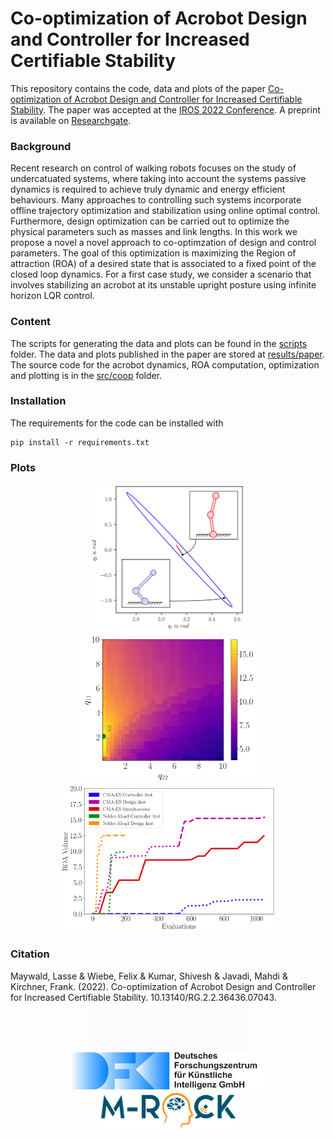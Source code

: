 # Co-optimization of Acrobot Design and Controller for Increased Certifiable Stability

This repository contains the code, data and plots of the paper [Co-optimization of Acrobot Design and Controller for Increased Certifiable Stability](https://dfki-ric-underactuated-lab.github.io/design_controller_cooptimization_acrobot/). The paper was accepted at the [IROS 2022 Conference](https://iros2022.org/). A preprint is available on [Researchgate](https://www.researchgate.net/publication/362129400_Co-optimization_of_Acrobot_Design_and_Controller_for_Increased_Certifiable_Stability).

### Background
Recent research on control of walking robots focuses on the study of undercatuated systems, where taking into account the systems passive dynamics is required to achieve truly dynamic and energy efficient behaviours. Many approaches to controlling such systems incorporate offline trajectory optimization and stabilization using online optimal control. Furthermore, design optimization can be carried out to optimize the physical parameters such as masses and link lengths. In this work we propose a novel a novel approach to co-optimzation of design and control parameters. The goal of this optimization is maximizing the Region of attraction (ROA) of a desired state that is associated to a fixed point of the closed loop dynamics. For a first case study, we consider a scenario that involves stabilizing an acrobot at its unstable upright posture using infinite horizon LQR control.

### Content
The scripts for generating the data and plots can be found in the [scripts](scripts) folder. The data and plots published in the paper are stored at [results/paper](results/paper). The source code for the acrobot dynamics, ROA computation, optimization and plotting is in the [src/coop](src/coop) folder.

### Installation
The requirements for the code can be installed with

    pip install -r requirements.txt

### Plots
</div>
<div align="center">
<img width="251" src="results/paper/ellipse_comparison_with_acrobots.png">
<img width="281" src="results/paper/heatmaps/q11q22_heatmap.png">
<img width="344" src="results/paper/histories_combined.png">
</div>

### Citation
Maywald, Lasse & Wiebe, Felix & Kumar, Shivesh & Javadi, Mahdi & Kirchner, Frank. (2022). Co-optimization of Acrobot Design and Controller for Increased Certifiable Stability. 10.13140/RG.2.2.36436.07043.

</div>
<div align="center">
  <img src="docs/static/ulab.gif" style="width:250px">
  <img src="docs/static/logo.svg" style="width:312px">
  <img src="docs/static/MRock-Logo.png" style="width:220px">
</div>

